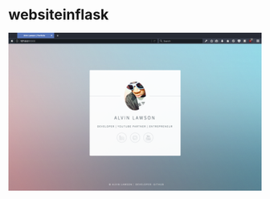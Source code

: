 # websiteinflask

![Imade of website](https://raw.githubusercontent.com/al11588/websiteinflask/master/Screen%20Shot%202017-03-11%20at%201.36.30%20AM.png?token=AFM1uEu5nj-NeOf3YfKVZrnyUbRzO_Mvks5Y16ZYwA%3D%3D)
